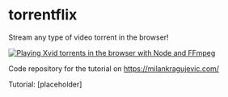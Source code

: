 # torrentflix
Stream any type of video torrent in the browser!

[![Playing Xvid torrents in the browser with Node and FFmpeg ](https://img.youtube.com/vi/EJ1afwZQiMI/0.jpg)](https://www.youtube.com/watch?v=EJ1afwZQiMI)

Code repository for the tutorial on https://milankragujevic.com/

Tutorial: [placeholder]
